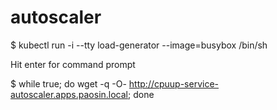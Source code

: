 # autoscaler
$ kubectl run -i --tty load-generator --image=busybox /bin/sh

Hit enter for command prompt

$ while true; do wget -q -O- http://cpuup-service-autoscaler.apps.paosin.local; done
